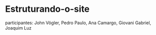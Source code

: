# Estruturando-o-site

participantes:
John Vögler,
Pedro Paulo,
Ana Camargo,
Giovani Gabriel,
Joaquim Luz
